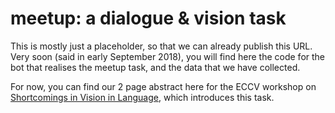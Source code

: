 # meetup: a dialogue & vision task

This is mostly just a placeholder, so that we can already publish this URL. Very soon (said in early September 2018), you will find here the code for the bot that realises the meetup task, and the data that we have collected.

For now, you can find our 2 page abstract here for the ECCV workshop on [Shortcomings in Vision in Language](https://sites.google.com/view/sivl/), which introduces this task.
